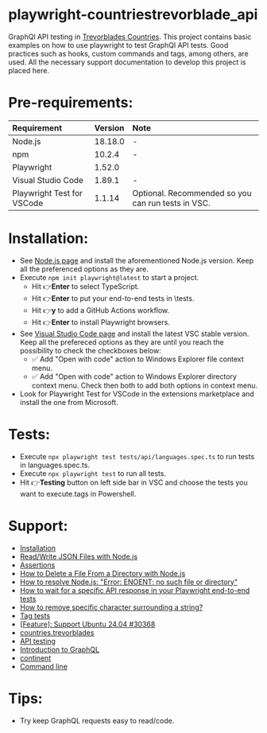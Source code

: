 # playwright-countriestrevorblade_api

GraphQl API testing in [Trevorblades Countries](https://trevorblades.github.io/countries/queries/continent). This project contains basic examples on how to use playwright to test GraphQl API tests. Good practices such as hooks, custom commands and tags, among others, are used. All the necessary support documentation to develop this project is placed here.

# Pre-requirements:

| Requirement                   | Version | Note                                                            |
| :---------------------------- |:--------| :---------------------------------------------------------------|
| Node.js                       | 18.18.0 | -                                                               |
| npm                           | 10.2.4  | -                                                               |
| Playwright                    | 1.52.0  |                                                                 |
| Visual Studio Code            | 1.89.1  | -                                                               |
| Playwright Test for VSCode    | 1.1.14  | Optional. Recommended so you can run tests in VSC.              |               

# Installation:

- See [Node.js page](https://nodejs.org/en) and install the aforementioned Node.js version. Keep all the preferenced options as they are.
- Execute ```npm init playwright@latest``` to start a project.
  - Hit :point_right:**Enter** to select TypeScript.
  - Hit :point_right:**Enter** to put your end-to-end tests in \tests.
  - Hit :point_right:**y** to add a GitHub Actions workflow.
  - Hit :point_right:**Enter** to install Playwright browsers.
- See [Visual Studio Code page](https://code.visualstudio.com/) and install the latest VSC stable version. Keep all the prefereced options as they are until you reach the possibility to check the checkboxes below: 
  - :white_check_mark: Add "Open with code" action to Windows Explorer file context menu. 
  - :white_check_mark: Add "Open with code" action to Windows Explorer directory context menu.
Check then both to add both options in context menu.
- Look for Playwright Test for VSCode in the extensions marketplace and install the one from Microsoft.

# Tests:

- Execute ```npx playwright test tests/api/languages.spec.ts``` to run tests in languages.spec.ts. 
- Execute ```npx playwright test``` to run all tests.
- Hit :point_right:**Testing** button on left side bar in VSC and choose the tests you want to execute.tags in Powershell.

# Support:

- [Installation](https://playwright.dev/docs/intro)
- [Read/Write JSON Files with Node.js](https://heynode.com/tutorial/readwrite-json-files-nodejs/?utm_source=youtube&utm_medium=referral+&utm_campaign=YT+description&utm_content=read-write-json-iles-with-nodejs)
- [Assertions](https://playwright.dev/docs/test-assertions)
- [How to Delete a File From a Directory with Node.js](https://coderrocketfuel.com/article/how-to-delete-a-file-from-a-directory-with-node-js)
- [How to resolve Node.js: "Error: ENOENT: no such file or directory"](https://stackoverflow.com/a/62363729/10519428)
- [How to wait for a specific API response in your Playwright end-to-end tests](https://www.youtube.com/watch?v=5CER0dKweyw)
- [How to remove specific character surrounding a string?](https://stackoverflow.com/a/44537491/10519428)
- [Tag tests](https://playwright.dev/docs/test-annotations#tag-tests)
- [[Feature]: Support Ubuntu 24.04 #30368](https://github.com/microsoft/playwright/issues/30368)
- [countries.trevorblades](https://countries.trevorblades.com/)
- [API testing](https://playwright.dev/docs/api-testing)
- [Introduction to GraphQL](https://graphql.org/learn/)
- [continent](https://trevorblades.github.io/countries/queries/continent)
- [Command line](https://playwright.dev/docs/test-cli)

# Tips:

- Try keep GraphQL requests easy to read/code.
